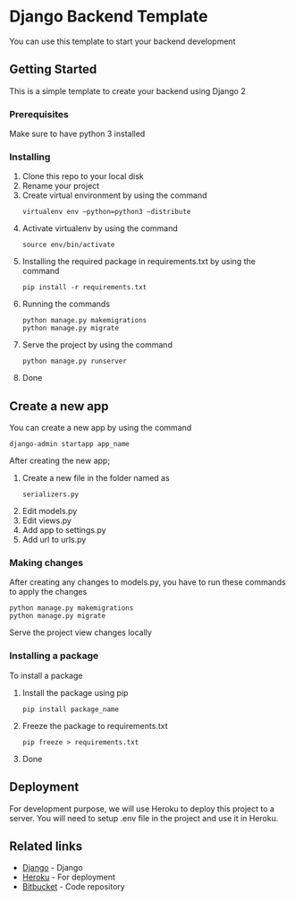 # Django Backend Template

You can use this template to start your backend development

## Getting Started

This is a simple template to create your backend using Django 2

### Prerequisites

Make sure to have python 3 installed

### Installing

1. Clone this repo to your local disk
2. Rename your project
3. Create virtual environment by using the command
    ```
    virtualenv env —python=python3 —distribute
    ```
4. Activate virtualenv by using the command
    ```
    source env/bin/activate
    ```
5. Installing the required package in requirements.txt by using the command
    ```
    pip install -r requirements.txt
    ```
6. Running the commands
    ```
    python manage.py makemigrations
    python manage.py migrate
    ```
7. Serve the project by using the command
    ```
    python manage.py runserver
    ```
8. Done

## Create a new app

You can create a new app by using the command
```
django-admin startapp app_name
```

After creating the new app;

1. Create a new file in the folder named as
    ```
    serializers.py
    ```
2. Edit models.py
3. Edit views.py
4. Add app to settings.py
5. Add url to urls.py

### Making changes

After creating any changes to models.py, you have to run these commands to apply the changes

```
python manage.py makemigrations
python manage.py migrate
```

Serve the project view changes locally


### Installing a package

To install a package

1. Install the package using pip
    ```
    pip install package_name
    ```
2. Freeze the package to requirements.txt
    ```
    pip freeze > requirements.txt
    ```
3. Done

## Deployment

For development purpose, we will use Heroku to deploy this project to a server. You will need to setup .env file in the project and use it in Heroku.

## Related links

* [Django](https://docs.djangoproject.com/en/2.2/) - Django
* [Heroku](https://www.heroku.com/) - For deployment
* [Bitbucket](https://bitbucket.org/) - Code repository



